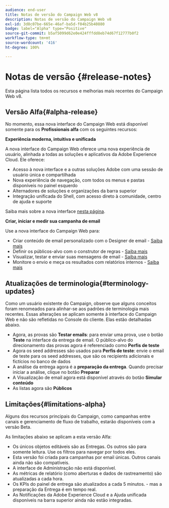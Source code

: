 ```yaml
---
audience: end-user
title: Notas de versão do Campaign Web v8
description: Notas de versão do Campaign Web v8
exl-id: 3d8c07be-665e-46af-ba5d-f04b25b40880
badge: label="Alpha" type="Positive"
source-git-commit: b5af5099d62e0e424fffdd8eb74d67f12777b0f2
workflow-type: tm+mt
source-wordcount: '416'
ht-degree: 100%

---
```



# Notas de versão {#release-notes}

Esta página lista todos os recursos e melhorias mais recentes do Campaign Web v8.

## Versão Alfa{#alpha-release}

No momento, essa nova interface do Campaign Web está disponível somente para os **Profissionais alfa** com os seguintes recursos:

**Experiência moderna, intuitiva e unificada**

A nova interface do Campaign Web oferece uma nova experiência de usuário, alinhada a todas as soluções e aplicativos da Adobe Experience Cloud. Ele oferece:

* Acesso à nova interface e a outras soluções Adobe com uma sessão de usuário única e compartilhada
* Nova experiência de navegação, com todos os menus e pastas disponíveis no painel esquerdo
* Alternadores de soluções e organizações da barra superior
* Integração unificada do Shell, com acesso direto à comunidade, centro de ajuda e suporte
<!--
No search and pulse notifications in Alpha
-->

Saiba mais sobre a nova interface [nesta página](../get-started/user-interface.md).

**Criar, iniciar e medir sua campanha de email**

Use a nova interface do Campaign Web para:

* Criar conteúdo de email personalizado com o Designer de email - [Saiba mais](../content/edit-content.md)
* Definir os públicos-alvo com o construtor de regras - [Saiba mais](../audience/about-audiences.md)
* Visualizar, testar e enviar suas mensagens de email - [Saiba mais](../monitor/prepare-send.md)
* Monitore o envio e meça os resultados com relatórios internos - [Saiba mais](../reporting/reports.md)

<!--
add info somewhere to remind users that
* they still have access to their console (+ link to v8 console doc)
* they keep their existing data (example: will be able to use their existing delivery templates to create deliveries)
-->


## Atualizações de terminologia{#terminology-updates}

Como um usuário existente do Campaign, observe que alguns conceitos foram renomeados para alinhar-se aos padrões de terminologia mais recentes. Essas alterações se aplicam somente à interface do Campaign Web e não são refletidas no Console do cliente. Elas estão detalhadas abaixo.

* Agora, as provas são **Testar emails**: para enviar uma prova, use o botão **Teste** na interface da entrega de email. O público-alvo do direcionamento das provas agora é referenciado como **Perfis de teste**
* Agora os seed addresses são usados para **Perfis de teste**: envie o email de teste para os seed addresses, que são os recipients adicionais e fictícios no banco de dados
* A análise da entrega agora é a **preparação da entrega**. Quando precisar iniciar a análise, clique no botão **Preparar**
* A Visualização de email agora está disponível através do botão **Simular conteúdo**
* As listas agora são **Públicos**

## Limitações{#limitations-alpha}

Alguns dos recursos principais do Campaign, como campanhas entre canais e gerenciamento de fluxo de trabalho, estarão disponíveis com a versão Beta.

As limitações abaixo se aplicam a esta versão Alfa:

* Os únicos objetos editáveis são as Entregas. Os outros são para somente leitura. Use os filtros para navegar por todos eles.
* Esta versão foi criada para campanhas por email únicas. Outros canais ainda não são compatíveis.
* A interface de Administração não está disponível.
* As métricas de relatório (como aberturas e dados de rastreamento) são atualizadas a cada hora.
* Os KPIs do painel de entrega são atualizados a cada 5 minutos. - mas a preparação da Entrega é em tempo real.
* As Notificações da Adobe Experience Cloud e a Ajuda unificada disponíveis na barra superior ainda não estão integradas.

